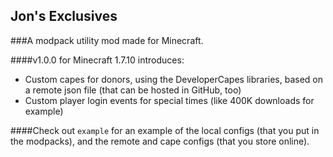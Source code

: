 ## Jon's Exclusives
###A modpack utility mod made for Minecraft.

####v1.0.0 for Minecraft 1.7.10 introduces:
* Custom capes for donors, using the DeveloperCapes libraries, based on a remote json file (that can be hosted in GitHub, too)
* Custom player login events for special times (like 400K downloads for example)

####Check out `example` for an example of the local configs (that you put in the modpacks), and the remote and cape configs (that you store online). 
